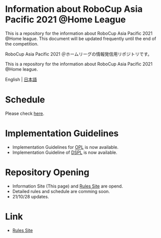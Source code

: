# Information about RoboCup Asia Pacific 2021 @Home League
This is a repository for the information about RoboCup Asia Pacific 2021 @Home league. This document will be updated frequently until the end of the competition.

RoboCup Asia Pacific 2021 ＠ホームリーグの情報発信用リポジトリです。

This is a repository for the information about RoboCup Asia Pacific 2021 @Home league.

English | [日本語](README.md)

# Schedule

Please check [here](./Data/schedule.pdf).

# Implementation Guidelines

- Implementation Guidelines for [OPL](./Data/opl_tidyup_en.md) is now available.
- Implementation Guideline of [DSPL](./Data/dspl_tidyup.md) is now available.

# Repository Opening 

- Information Site (This page) and [Rules Site](https://github.com/RoboCupAtHomeJP/Rule2021) are opend.
- Detailed rules and schedule are comming soon.
- 21/10/28 updates.

# Link
- [Rules Site](https://github.com/RoboCupAtHomeJP/Rule2021)

